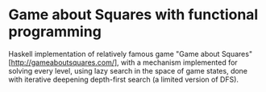 # Game about Squares with functional programming

Haskell implementation of relatively famous game "Game about Squares" [http://gameaboutsquares.com/], with a mechanism implemented for solving every level, using lazy search in the space of game states, done with iterative deepening depth-first search (a limited version of DFS).
